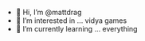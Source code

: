 - 👋 Hi, I’m @mattdrag
- 👀 I’m interested in ... vidya games
- 🌱 I’m currently learning ... everything

<!---
mattdrag/mattdrag is a ✨ special ✨ repository because its `README.md` (this file) appears on your GitHub profile.
You can click the Preview link to take a look at your changes.
--->
